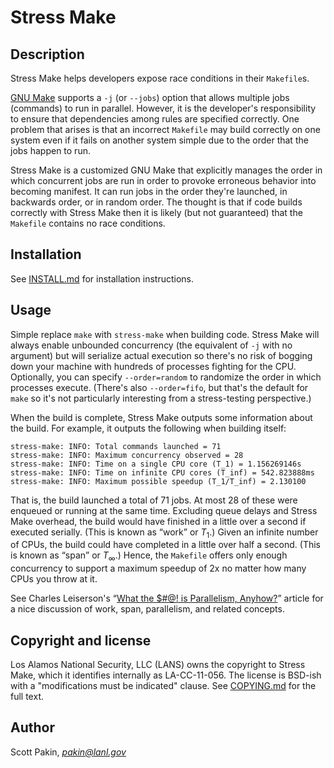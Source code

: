 Stress Make
===========

Description
-----------

Stress Make helps developers expose race conditions in their `Makefile`s.

[GNU Make](http://www.gnu.org/software/make/) supports a `-j` (or `--jobs`) option that allows multiple jobs (commands) to run in parallel.  However, it is the developer's responsibility to ensure that dependencies among rules are specified correctly.  One problem that arises is that an incorrect `Makefile` may build correctly on one system even if it fails on another system simple due to the order that the jobs happen to run.

Stress Make is a customized GNU Make that explicitly manages the order in which concurrent jobs are run in order to provoke erroneous behavior into becoming manifest.  It can run jobs in the order they're launched, in backwards order, or in random order.  The thought is that if code builds correctly with Stress Make then it is likely (but not guaranteed) that the `Makefile` contains no race conditions.

Installation
------------

See [INSTALL.md](https://github.com/losalamos/stress-make/blob/master/INSTALL.md) for installation instructions.

Usage
-----

Simple replace `make` with `stress-make` when building code.  Stress Make will always enable unbounded concurrency (the equivalent of `-j` with no argument) but will serialize actual execution so there's no risk of bogging down your machine with hundreds of processes fighting for the CPU.  Optionally, you can specify `--order=random` to randomize the order in which processes execute.  (There's also `--order=fifo`, but that's the default for `make` so it's not particularly interesting from a stress-testing perspective.)

When the build is complete, Stress Make outputs some information about the build.  For example, it outputs the following when building itself:

	stress-make: INFO: Total commands launched = 71
	stress-make: INFO: Maximum concurrency observed = 28
	stress-make: INFO: Time on a single CPU core (T_1) = 1.156269146s
	stress-make: INFO: Time on infinite CPU cores (T_inf) = 542.823888ms
	stress-make: INFO: Maximum possible speedup (T_1/T_inf) = 2.130100

That is, the build launched a total of 71 jobs.  At most 28 of these were enqueued or running at the same time.  Excluding queue delays and Stress Make overhead, the build would have finished in a little over a second if executed serially.  (This is known as <q>work</q> or <i>T</i><sub>1</sub>.)  Given an infinite number of CPUs, the build could have completed in a little over half a second.  (This is known as <q>span</q> or <i>T</i><sub>&infin;</sub>.)  Hence, the `Makefile` offers only enough concurrency to support a maximum speedup of 2x no matter how many CPUs you throw at it.

See Charles Leiserson's <q>[What the $#@! is Parallelism, Anyhow?](https://software.intel.com/en-us/articles/what-the-is-parallelism-anyhow-1)</q> article for a nice discussion of work, span, parallelism, and related concepts.

Copyright and license
---------------------

Los Alamos National Security, LLC (LANS) owns the copyright to Stress Make, which it identifies internally as LA-CC-11-056.  The license is BSD-ish with a "modifications must be indicated" clause.  See [COPYING.md](https://github.com/losalamos/stress-make/blob/master/COPYING.md) for the full text.

Author
------

Scott Pakin, [_pakin@lanl.gov_](mailto:pakin@lanl.gov)
